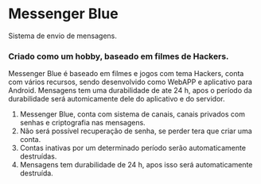 # **Messenger Blue**

Sistema de envio de mensagens.

### Criado como um hobby, baseado em filmes de Hackers.

Messenger Blue é baseado em filmes e jogos com tema Hackers, conta com vários recursos, sendo desenvolvido como WebAPP e aplicativo para Android. Mensagens tem uma durabilidade de ate 24 h, apos o período da durabilidade será automicamente dele do aplicativo e do servidor.

1. Messenger Blue, conta com sistema de canais, canais privados com senhas e criptografia nas mensagens.
2. Não será possível recuperação de senha, se perder tera que criar uma conta.
3. Contas inativas por um determinado período serão automaticamente destruídas.
4. Mensagens tem durabilidade de 24 h, apos isso será automaticamente destruída.
